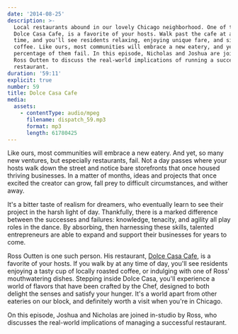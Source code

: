 ```yaml
---
date: '2014-08-25'
description: >-
  Local restaurants abound in our lovely Chicago neighborhood. One of them,
  Dolce Casa Cafe, is a favorite of your hosts. Walk past the cafe at almost any
  time, and you'll see residents relaxing, enjoying unique fare, and sipping on
  coffee. Like ours, most communities will embrace a new eatery, and yet a large
  percentage of them fail. In this episode, Nicholas and Joshua are joined by
  Ross Outten to discuss the real-world implications of running a successful
  restaurant.
duration: '59:11'
explicit: true
number: 59
title: Dolce Casa Cafe
media:
  assets:
    - contentType: audio/mpeg
      filename: dispatch_59.mp3
      format: mp3
      length: 61780425
---
```

Like ours, most communities will embrace a new eatery. And yet, so many new ventures, but especially restaurants, fail. Not a day passes where your hosts walk down the street and notice bare storefronts that once housed thriving businesses. In a matter of months, ideas and projects that once excited the creator can grow, fall prey to difficult circumstances, and wither away.

It's a bitter taste of realism for dreamers, who eventually learn to see their project in the harsh light of day. Thankfully, there is a marked difference between the successes and failures: knowledge, tenacity, and agility all play roles in the dance. By absorbing, then harnessing these skills, talented entrepreneurs are able to expand and support their businesses for years to come.

Ross Outten is one such person. His restaurant, [Dolce Casa Cafe](http://dolcecasachicago.com), is a favorite of your hosts. If you walk by at any time of day, you'll see residents enjoying a tasty cup of locally roasted coffee, or indulging with one of Ross' mouthwatering dishes. Stepping inside Dolce Casa, you'll experience a world of flavors that have been crafted by the Chef, designed to both delight the senses and satisfy your hunger. It's a world apart from other eateries on our block, and definitely worth a visit when you're in Chicago.

On this episode, Joshua and Nicholas are joined in-studio by Ross, who discusses the real-world implications of managing a successful restaurant.
